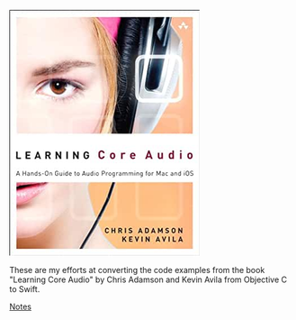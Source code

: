 ![Learning Core Audio Book Cover](ReadmeFiles/BookCover.jpg)

These are my efforts at converting the code examples from the book "Learning Core Audio" by Chris Adamson and Kevin Avila from Objective C to Swift.


[Notes](ReadmeFiles/notes.md)
